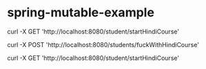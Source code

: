 # spring-mutable-example

curl -X GET 'http://localhost:8080/student/startHindiCourse'

curl -X POST 'http://localhost:8080/students/fuckWithHindiCourse'

curl -X GET 'http://localhost:8080/student/startHindiCourse'
